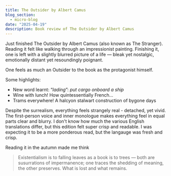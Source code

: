 ```yaml
---
title: The Outsider by Albert Camus
blog_section:
  - micro-blog
date: "2025-04-19"
description: Book review of The Outsider by Albert Camus
---
```


Just finished The Outsider by Albert Camus (also known as The Stranger). Reading it felt like walking through an impressionist painting. Finishing it, one is left with a slightly blurred picture of a life — bleak yet nostalgic, emotionally distant yet resoundingly poignant.

One feels as much an Outsider to the book as the protagonist himself.

Some highlights:
- New word learnt: “_lading_”: _put cargo onboard a ship_
- Wine with lunch! How quintessentially French…
- Trams everywhere! A halcyon stalwart construction of bygone days

Despite the surrealism, everything feels strangely real - detached, yet vivid. The first-person voice and inner monologue makes everything feel in equal parts clear and blurry. I don't know how much the various English translations differ, but this edition felt super crisp and readable. I was expecting it to be a more ponderous read, but the langauge was fresh and crisp.

Reading it in the autumn made me think
> Existentialism is to falling leaves as a book is to trees — both are susurrations of impermanence; one traces the shedding of meaning, the other preserves. What is lost and what remains.
